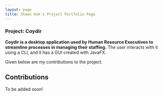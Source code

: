 ```yaml
---
layout: page
title: Shawn Kok's Project Portfolio Page
---
```


### Project: Coydir

**Coydir is a desktop application used by Human Resource Executives to streamline processes in managing their staffing.**
The user interacts with it using a CLI, and it has a GUI created with JavaFX.

Given below are my contributions to the project.

## Contributions

To be added soon!